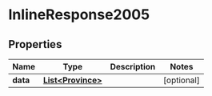 # InlineResponse2005

## Properties
Name | Type | Description | Notes
------------ | ------------- | ------------- | -------------
**data** | [**List&lt;Province&gt;**](Province.md) |  |  [optional]
